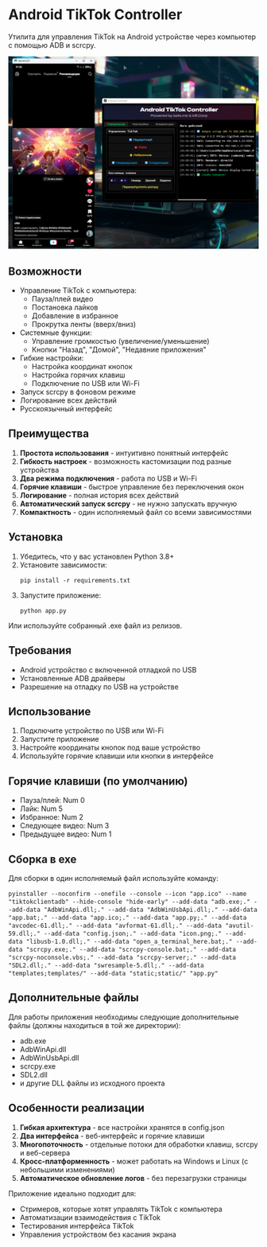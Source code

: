# Android TikTok Controller

Утилита для управления TikTok на Android устройстве через компьютер с помощью ADB и scrcpy.

![Интерфейс приложения](screenshot.png)

## Возможности

- Управление TikTok с компьютера:
  - Пауза/плей видео
  - Постановка лайков
  - Добавление в избранное
  - Прокрутка ленты (вверх/вниз)
- Системные функции:
  - Управление громкостью (увеличение/уменьшение)
  - Кнопки "Назад", "Домой", "Недавние приложения"
- Гибкие настройки:
  - Настройка координат кнопок
  - Настройка горячих клавиш
  - Подключение по USB или Wi-Fi
- Запуск scrcpy в фоновом режиме
- Логирование всех действий
- Русскоязычный интерфейс

## Преимущества

1. **Простота использования** - интуитивно понятный интерфейс
2. **Гибкость настроек** - возможность кастомизации под разные устройства
3. **Два режима подключения** - работа по USB и Wi-Fi
4. **Горячие клавиши** - быстрое управление без переключения окон
5. **Логирование** - полная история всех действий
6. **Автоматический запуск scrcpy** - не нужно запускать вручную
7. **Компактность** - один исполняемый файл со всеми зависимостями

## Установка

1. Убедитесь, что у вас установлен Python 3.8+
2. Установите зависимости:
   ```
   pip install -r requirements.txt
   ```
3. Запустите приложение:
   ```
   python app.py
   ```

Или используйте собранный .exe файл из релизов.

## Требования

- Android устройство с включенной отладкой по USB
- Установленные ADB драйверы
- Разрешение на отладку по USB на устройстве

## Использование

1. Подключите устройство по USB или Wi-Fi
2. Запустите приложение
3. Настройте координаты кнопок под ваше устройство
4. Используйте горячие клавиши или кнопки в интерфейсе

## Горячие клавиши (по умолчанию)

- Пауза/плей: Num 0
- Лайк: Num 5
- Избранное: Num 2
- Следующее видео: Num 3
- Предыдущее видео: Num 1

## Сборка в exe

Для сборки в один исполняемый файл используйте команду:
```
pyinstaller --noconfirm --onefile --console --icon "app.ico" --name "tiktokclientadb" --hide-console "hide-early" --add-data "adb.exe;." --add-data "AdbWinApi.dll;." --add-data "AdbWinUsbApi.dll;." --add-data "app.bat;." --add-data "app.ico;." --add-data "app.py;." --add-data "avcodec-61.dll;." --add-data "avformat-61.dll;." --add-data "avutil-59.dll;." --add-data "config.json;." --add-data "icon.png;." --add-data "libusb-1.0.dll;." --add-data "open_a_terminal_here.bat;." --add-data "scrcpy.exe;." --add-data "scrcpy-console.bat;." --add-data "scrcpy-noconsole.vbs;." --add-data "scrcpy-server;." --add-data "SDL2.dll;." --add-data "swresample-5.dll;." --add-data "templates;templates/" --add-data "static;static/" "app.py"
```

## Дополнительные файлы

Для работы приложения необходимы следующие дополнительные файлы (должны находиться в той же директории):
- adb.exe
- AdbWinApi.dll
- AdbWinUsbApi.dll
- scrcpy.exe
- SDL2.dll
- и другие DLL файлы из исходного проекта

## Особенности реализации

1. **Гибкая архитектура** - все настройки хранятся в config.json
2. **Два интерфейса** - веб-интерфейс и горячие клавиши
3. **Многопоточность** - отдельные потоки для обработки клавиш, scrcpy и веб-сервера
4. **Кросс-платформенность** - может работать на Windows и Linux (с небольшими изменениями)
5. **Автоматическое обновление логов** - без перезагрузки страницы

Приложение идеально подходит для:
- Стримеров, которые хотят управлять TikTok с компьютера
- Автоматизации взаимодействия с TikTok
- Тестирования интерфейса TikTok
- Управления устройством без касания экрана
